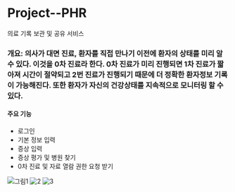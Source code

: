 # Project--PHR
 의료 기록 보관 및 공유 서비스

### 개요: 의사가 대면 진료, 환자를 직접 만나기 이전에 환자의 상태를 미리 알 수 있다. 이것을 0차 진료라 한다. 0차 진료가 미리 진행되면 1차 진료가 짧아져 시간이 절약되고 2번 진료가 진행되기 때문에 더 정확한 환자정보 기록이 가능해진다. 또한 환자가 자신의 건강상태를 지속적으로 모니터링 할 수 있다.

#### 주요 기능
- 로그인
- 기본 정보 입력
- 증상 입력
- 증상 평가 및 병원 찾기
- 0차 진료 및 자료 열람 권한 요청 받기

![그림1](https://user-images.githubusercontent.com/68365881/93418587-b8367f80-f8e5-11ea-885f-6cac249cc1bf.png)
![2](https://user-images.githubusercontent.com/68365881/93418615-bf5d8d80-f8e5-11ea-9d58-2d9a97242750.png)
![3](https://user-images.githubusercontent.com/68365881/93418630-c71d3200-f8e5-11ea-8200-6b7a07d007cc.png)
